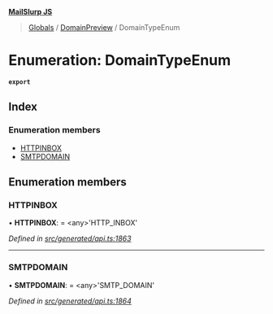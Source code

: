 **[MailSlurp JS](../README.md)**

> [Globals](../README.md) / [DomainPreview](../modules/domainpreview.md) / DomainTypeEnum

# Enumeration: DomainTypeEnum

**`export`** 

## Index

### Enumeration members

* [HTTPINBOX](domainpreview.domaintypeenum.md#httpinbox)
* [SMTPDOMAIN](domainpreview.domaintypeenum.md#smtpdomain)

## Enumeration members

### HTTPINBOX

•  **HTTPINBOX**:  = \<any>'HTTP\_INBOX'

*Defined in [src/generated/api.ts:1863](https://github.com/mailslurp/mailslurp-client/blob/c5e5f20/src/generated/api.ts#L1863)*

___

### SMTPDOMAIN

•  **SMTPDOMAIN**:  = \<any>'SMTP\_DOMAIN'

*Defined in [src/generated/api.ts:1864](https://github.com/mailslurp/mailslurp-client/blob/c5e5f20/src/generated/api.ts#L1864)*
